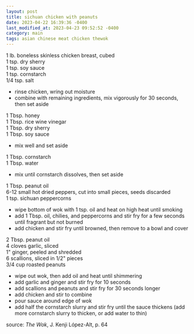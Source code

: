 ```yaml
---
layout: post
title: sichuan chicken with peanuts
date: 2023-04-22 16:39:36 -0400
last_modified_at: 2023-04-23 09:52:52 -0400
category: main
tags: asian chinese meat chicken thewok
---
```


1 lb. boneless skinless chicken breast, cubed  
1 tsp. dry sherry  
1 tsp. soy sauce  
1 tsp. cornstarch  
1/4 tsp. salt  
* rinse chicken, wring out moisture
* combine with remaining ingredients, mix vigorously for 30 seconds, then set aside

1 Tbsp. honey  
1 Tbsp. rice wine vinegar  
1 Tbsp. dry sherry  
1 Tbsp. soy sauce  
* mix well and set aside

1 Tbsp. cornstarch  
1 Tbsp. water  
* mix until cornstarch dissolves, then set aside

1 Tbsp. peanut oil  
6-12 small hot dried peppers, cut into small pieces, seeds discarded  
1 tsp. sichuan peppercorns  
* wipe bottom of wok with 1 tsp. oil and heat on high heat until smoking
* add 1 Tbsp. oil, chilies, and peppercorns and stir fry for a few seconds until
  fragrant but not burned
* add chicken and stir fry until browned, then remove to a bowl and cover

2 Tbsp. peanut oil  
4 cloves garlic, sliced  
1" ginger, peeled and shredded  
6 scallions, sliced in 1/2" pieces  
3/4 cup roasted peanuts  
* wipe out wok, then add oil and heat until shimmering
* add garlic and ginger and stir fry for 10 seconds
* add scallions and peanuts and stir fry for 30 seconds longer
* add chicken and stir to combine
* pour sauce around edge of wok
* add half the cornstarch slurry and stir fry until the sauce thickens (add more
  cornstarch slurry to thicken, or add water to thin)

source: *The Wok*, J. Kenji López-Alt, p. 64
